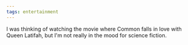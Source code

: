 ```yaml
---
tags: entertainment
---
```


I was thinking of watching the movie where Common falls in love with Queen Latifah, but I'm not really in the mood for science fiction.